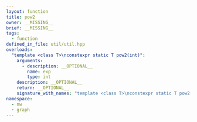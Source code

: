 ```yaml
---
layout: function
title: pow2
owner: __MISSING__
brief: __MISSING__
tags:
  - function
defined_in_file: util/util.hpp
overloads:
  "template <class T>\nconstexpr static T pow2(int)":
    arguments:
      - description: __OPTIONAL__
        name: exp
        type: int
    description: __OPTIONAL__
    return: __OPTIONAL__
    signature_with_names: "template <class T>\nconstexpr static T pow2(int exp)"
namespace:
  - nw
  - graph
---
```

